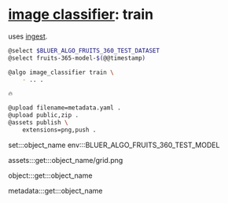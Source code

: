 # [image classifier](./image-classifier.md): train

uses [ingest](./image-classifier-ingest.md).

```bash
@select $BLUER_ALGO_FRUITS_360_TEST_DATASET
@select fruits-365-model-$(@@timestamp)

@algo image_classifier train \
    - .. .

🔥

@upload filename=metadata.yaml .
@upload public,zip .
@assets publish \
    extensions=png,push .
```

set:::object_name env:::BLUER_ALGO_FRUITS_360_TEST_MODEL

assets:::get:::object_name/grid.png

object:::get:::object_name

metadata:::get:::object_name